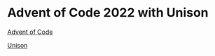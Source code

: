 # Advent of Code 2022 with Unison

[Advent of Code](https://adventofcode.com/)

[Unison](https://www.unison-lang.org/)
